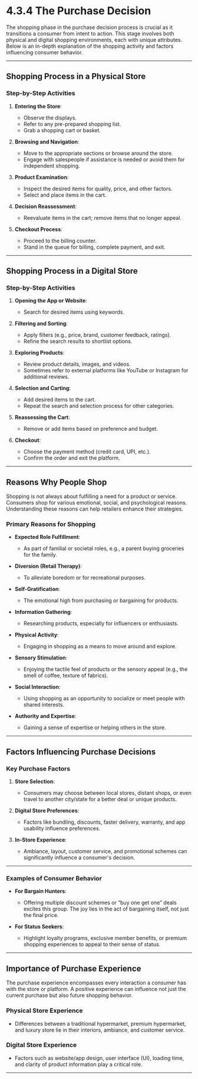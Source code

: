 # 4.3.4 The Purchase Decision

The shopping phase in the purchase decision process is crucial as it transitions a consumer from intent to action. This stage involves both physical and digital shopping environments, each with unique attributes. Below is an in-depth explanation of the shopping activity and factors influencing consumer behavior.

---

## **Shopping Process in a Physical Store**

### **Step-by-Step Activities**
1. **Entering the Store**:
   - Observe the displays.
   - Refer to any pre-prepared shopping list.
   - Grab a shopping cart or basket.

2. **Browsing and Navigation**:
   - Move to the appropriate sections or browse around the store.
   - Engage with salespeople if assistance is needed or avoid them for independent shopping.

3. **Product Examination**:
   - Inspect the desired items for quality, price, and other factors.
   - Select and place items in the cart.

4. **Decision Reassessment**:
   - Reevaluate items in the cart; remove items that no longer appeal.

5. **Checkout Process**:
   - Proceed to the billing counter.
   - Stand in the queue for billing, complete payment, and exit.

---

## **Shopping Process in a Digital Store**

### **Step-by-Step Activities**
1. **Opening the App or Website**:
   - Search for desired items using keywords.

2. **Filtering and Sorting**:
   - Apply filters (e.g., price, brand, customer feedback, ratings).
   - Refine the search results to shortlist options.

3. **Exploring Products**:
   - Review product details, images, and videos.
   - Sometimes refer to external platforms like YouTube or Instagram for additional reviews.

4. **Selection and Carting**:
   - Add desired items to the cart.
   - Repeat the search and selection process for other categories.

5. **Reassessing the Cart**:
   - Remove or add items based on preference and budget.

6. **Checkout**:
   - Choose the payment method (credit card, UPI, etc.).
   - Confirm the order and exit the platform.

---

## **Reasons Why People Shop**

Shopping is not always about fulfilling a need for a product or service. Consumers shop for various emotional, social, and psychological reasons. Understanding these reasons can help retailers enhance their strategies.

### **Primary Reasons for Shopping**
- **Expected Role Fulfillment**:
   - As part of familial or societal roles, e.g., a parent buying groceries for the family.

- **Diversion (Retail Therapy)**:
   - To alleviate boredom or for recreational purposes.

- **Self-Gratification**:
   - The emotional high from purchasing or bargaining for products.

- **Information Gathering**:
   - Researching products, especially for influencers or enthusiasts.

- **Physical Activity**:
   - Engaging in shopping as a means to move around and explore.

- **Sensory Stimulation**:
   - Enjoying the tactile feel of products or the sensory appeal (e.g., the smell of coffee, texture of fabrics).

- **Social Interaction**:
   - Using shopping as an opportunity to socialize or meet people with shared interests.

- **Authority and Expertise**:
   - Gaining a sense of expertise or helping others in the store.

---

## **Factors Influencing Purchase Decisions**

### **Key Purchase Factors**
1. **Store Selection**:
   - Consumers may choose between local stores, distant shops, or even travel to another city/state for a better deal or unique products.

2. **Digital Store Preferences**:
   - Factors like bundling, discounts, faster delivery, warranty, and app usability influence preferences.

3. **In-Store Experience**:
   - Ambiance, layout, customer service, and promotional schemes can significantly influence a consumer's decision.

---

### **Examples of Consumer Behavior**
- **For Bargain Hunters**:
   - Offering multiple discount schemes or “buy one get one” deals excites this group. The joy lies in the act of bargaining itself, not just the final price.

- **For Status Seekers**:
   - Highlight loyalty programs, exclusive member benefits, or premium shopping experiences to appeal to their sense of status.

---

## **Importance of Purchase Experience**

The purchase experience encompasses every interaction a consumer has with the store or platform. A positive experience can influence not just the current purchase but also future shopping behavior.

### **Physical Store Experience**
- Differences between a traditional hypermarket, premium hypermarket, and luxury store lie in their interiors, ambiance, and customer service.

### **Digital Store Experience**
- Factors such as website/app design, user interface (UI), loading time, and clarity of product information play a critical role.

---

